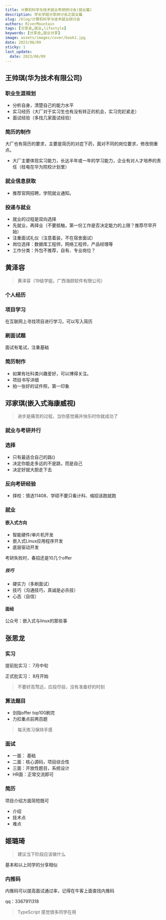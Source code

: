 ```yaml
---
title: 计算机科学与技术就业考研研讨会(就业篇)
description: 学长学姐分享研讨会之就业篇
slug: /blog/计算机科学与技术就业研讨会
authors: RiverMountain
tags: [分享会,就业,lifestyle]
keywords: [分享会,就业分享]
image: assets/images/cover/book1.jpg
date: 2023/06/09
sticky: 1
last_update:
  date: 2023/06/09
---
```



<!-- truncate -->


## 王帅琪(华为技术有限公司)

### 职业生涯规划

- 分析自身，清楚自己的能力水平
- 实习经历（大厂对于实习生也有没有转正的机会，实习完赶紧走）
- 面试经验（多找几家面试经验）

### 简历的制作
大厂也有简历的要求，主要是简历的对症下药，面对不同的岗位要求，修改侧重点。
- 大厂主要体现实习能力，长达半年或一年的学习能力，企业有对人才培养的责任（桂电在华为院校计划里）

### 就业信息获取
- 推荐官网招聘，学院就业通知。

### 投递与就业
- 就业的过程是双向选择
- 先就业，再择业（不要抵触，第一份工作是否决定能力的上限？推荐尽早开始）
- 注重面试礼仪（注意着装，不在宿舍面试）
- 岗位选择：数据库工程师，网络工程师，产品经理等
- 工作分类：外包不推荐，自有、专业岗位？

## 黄泽容

>黄泽容（19级学姐，广西海颐软件有限公司）

### 个人经历

### 项目学习

在互联网上寻找项目进行学习，可以写入简历

### 刷面试题

面试有笔试，注重基础

### 简历制作

- 如果有社科类兴趣爱好，可以博得关注。
- 项目书写详细
- 拍一张好的证件照，第一印象

## 邓家琪(嵌入式海康威视)
>  进步是痛苦的过程，当你感觉痛并快乐时你就成功了
### 就业与考研并行
### 选择
- 只有最适合自己的路()
- 决定你能走多远的不是路，而是自己
- 决定好就大胆走下去

### 反向考研经验
- 择校：慎选11408、学硕不要只看计科、缩招该跑就跑

### 就业

#### 嵌入式方向

- 智能硬件/单片机开发
- 嵌入式Linux应用程序开发
- 底层驱动开发

考研失败时，春招还是10几个offer

##### 技巧

- 硬实力（多刷面试）
- 技巧（沟通技巧，真诚是必杀技）
- 心态（自信）

#### 面经
公众号：嵌入式与linux的那些事

## 张思龙

### 实习
提前批实习：
7月中旬

正式批实习：
8月开始

>不要好高骛远，应投尽投，没有准备好的时刻

### 算法题目

- 剑指offer top100刷完
- 力扣重点前两百题
>每天练习保持手感

### 面试

- 一面： 基础
- 二面：核心源码，项目综合性
- 三面：开放性题目，系统设计
- HR面：正常交流即可

### 简历
项目介绍方面简短既可
- 介绍
- 技术点
- 难点

## 姬璐琦
>建议当下阶段应该做什么

基本和以上同学的分享相似

### 内推码

内推码可以提高面试通过率，记得在牛客上面查找内推码

qq：3367911318

> TypeScript 感觉很多同学在用